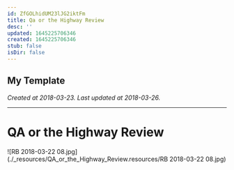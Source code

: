 ```yaml
---
id: ZfGOLhidUM23lJG2iktFm
title: Qa or the Highway Review
desc: ''
updated: 1645225706346
created: 1645225706346
stub: false
isDir: false
---
```

My Template
---

_Created at 2018-03-23._
_Last updated at 2018-03-26._




---

# QA or the Highway Review


![RB 2018-03-22 08.jpg](./_resources/QA_or_the_Highway_Review.resources/RB 2018-03-22 08.jpg)

